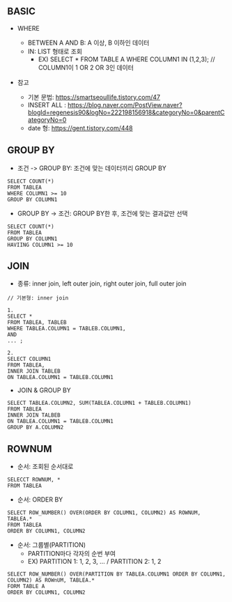 ## BASIC

* WHERE  
  - BETWEEN A AND B: A 이상, B 이하인 데이터
  - IN: LIST 형태로 조회
    + EX) SELECT * FROM TABLE A WHERE COLUMN1 IN (1,2,3); // COLUMN1이 1 OR 2 OR 3인 데이터


* 참고
  - 기본 문법: https://smartseoullife.tistory.com/47
  - INSERT ALL : https://blog.naver.com/PostView.naver?blogId=regenesis90&logNo=222198156918&categoryNo=0&parentCategoryNo=0 
  - date 형: https://gent.tistory.com/448

## GROUP BY
* 조건 -> GROUP BY: 조건에 맞는 데이터끼리 GROUP BY
```
SELECT COUNT(*)
FROM TABLEA
WHERE COLUMN1 >= 10
GROUP BY COLUMN1
```

* GROUP BY -> 조건: GROUP BY한 후, 조건에 맞는 결과값만 선택
```
SELECT COUNT(*)
FROM TABLEA
GROUP BY COLUMN1
HAVIING COLUMN1 >= 10
```

## JOIN
* 종류: inner join, left outer join, right outer join, full outer join
```
// 기본형: inner join

1. 
SELECT *
FROM TABLEA, TABLEB
WHERE TABLEA.COLUMN1 = TABLEB.COLUMN1,
AND
... ;

2.
SELECT COLUMN1
FROM TABLEA,
INNER JOIN TABLEB
ON TABLEA.COLUMN1 = TABLEB.COLUMN1
```

* JOIN & GROUP BY
```
SELECT TABLEA.COLUMN2, SUM(TABLEA.COLUMN1 + TABLEB.COLUMN1)
FROM TABLEA
INNER JOIN TALBEB
ON TABLEA.COLUMN1 = TABLEB.COLUMN1
GROUP BY A.COLUMN2
```

## ROWNUM
* 순서: 조회된 순서대로
```
SELECCT ROWNUM, *
FROM TABLEA
```

* 순서: ORDER BY
```
SELECT ROW_NUMBER() OVER(ORDER BY COLUMN1, COLUMN2) AS ROWNUM, TABLEA.*
FROM TABLEA
ORDER BY COLUMN1, COLUMN2
```

* 순서: 그룹별(PARTITION)  
  - PARTITION마다 각자의 순번 부여  
  - EX) PARTITION 1: 1, 2, 3, ... / PARTITION 2: 1, 2
```
SELECT ROW_NUMBER() OVER(PARTITION BY TABLEA.COLUMN1 ORDER BY COLUMN1, COLUMN2) AS ROWnUM, TABLEA.*
FORM TABLE A
ORDER BY COLUMN1, COLUMN2
```
